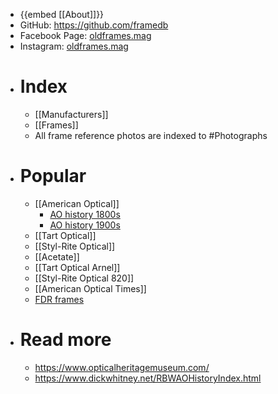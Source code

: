 - {{embed [[About]]}}
- GitHub: https://github.com/framedb
- Facebook Page: [oldframes.mag](https://www.facebook.com/people/oldframesmag/61575039811810/)
- Instagram: [oldframes.mag](https://instagram.com/oldframes.mag)
- # Index
	- [[Manufacturers]]
	- [[Frames]]
	- All frame reference photos are indexed to #Photographs
- # Popular
	- [[American Optical]]
		- [AO history 1800s](((67f532be-a5bc-4b28-bf31-fb1530cd220f)))
		- [AO history 1900s](((67f54216-e289-4f00-8898-15427ef99b53)))
	- [[Tart Optical]]
	- [[Styl-Rite Optical]]
	- [[Acetate]]
	- [[Tart Optical Arnel]]
	- [[Styl-Rite Optical 820]]
	- [[American Optical Times]]
	- [FDR frames]([[FDR]])
- # Read more
	- https://www.opticalheritagemuseum.com/
	- https://www.dickwhitney.net/RBWAOHistoryIndex.html